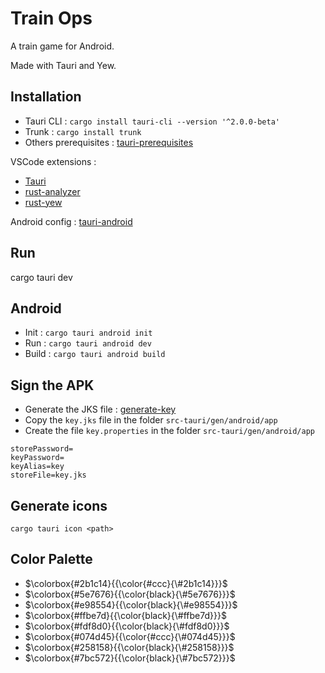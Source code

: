 # Train Ops

A train game for Android.

Made with Tauri and Yew.

## Installation 

* Tauri CLI : `cargo install tauri-cli --version '^2.0.0-beta'`
* Trunk : `cargo install trunk` 
* Others prerequisites : [tauri-prerequisites](https://tauri.app/v1/guides/getting-started/prerequisites/)

VSCode extensions : 
 
* [Tauri](https://marketplace.visualstudio.com/items?itemName=tauri-apps.tauri-vscode) 
* [rust-analyzer](https://marketplace.visualstudio.com/items?itemName=rust-lang.rust-analyzer)
* [rust-yew](https://marketplace.visualstudio.com/items?itemName=TechTheAwesome.rust-yew) 

Android config : [tauri-android](https://v2.tauri.app/start/prerequisites/#android)

## Run 

cargo tauri dev

## Android 

* Init : `cargo tauri android init`
* Run : `cargo tauri android dev`
* Build : `cargo tauri android build`

## Sign the APK

* Generate the JKS file : [generate-key](https://developer.android.com/studio/publish/app-signing?hl=fr#generate-key)
* Copy the `key.jks` file in the folder `src-tauri/gen/android/app`
* Create the file `key.properties` in the folder `src-tauri/gen/android/app`
```
storePassword=
keyPassword=
keyAlias=key
storeFile=key.jks
```

## Generate icons 
`cargo tauri icon <path>` 

## Color Palette 

* $\colorbox{#2b1c14}{{\color{#ccc}{\#2b1c14}}}$
* $\colorbox{#5e7676}{{\color{black}{\#5e7676}}}$
* $\colorbox{#e98554}{{\color{black}{\#e98554}}}$
* $\colorbox{#ffbe7d}{{\color{black}{\#ffbe7d}}}$
* $\colorbox{#fdf8d0}{{\color{black}{\#fdf8d0}}}$
* $\colorbox{#074d45}{{\color{#ccc}{\#074d45}}}$
* $\colorbox{#258158}{{\color{black}{\#258158}}}$
* $\colorbox{#7bc572}{{\color{black}{\#7bc572}}}$

